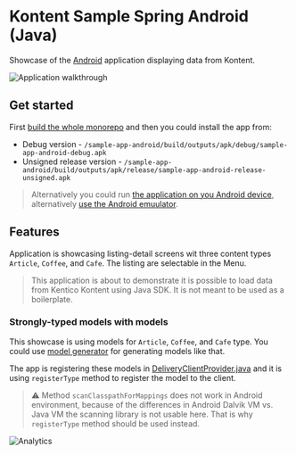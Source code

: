 # Kontent Sample Spring Android (Java)

Showcase of the [Android](https://www.android.com/) application displaying data from Kontent.

![Application walkthrough](./adroid-app-showcase.gif)

## Get started

First [build the whole monorepo](../README.md#Build-and-Test) and then you could install the app from:

* Debug version - `/sample-app-android/build/outputs/apk/debug/sample-app-android-debug.apk`
* Unsigned release version - `/sample-app-android/build/outputs/apk/release/sample-app-android-release-unsigned.apk`

> Alternatively you could run [the application on you Android device](https://developer.android.com/studio/run), alternatively [use the Android emuulator](https://developer.android.com/studio/run/emulator).

## Features

Application is showcasing listing-detail screens wit three content types `Article`, `Coffee`, and `Cafe`. The listing are selectable in the Menu.

> This application is about to demonstrate it is possible to load data from Kentico Kontent using Java SDK. It is not meant to be used as a boilerplate.

### Strongly-typed models with models

This showcase is using models for `Article`, `Coffee`, and `Cafe` type. You could use [model generator](../kontent-delivery-generators/README.md) for generating models like that.

The app is registering these models in [DeliveryClientProvider.java](./src/main/java/com/github/kentico/delivery_android_sample/data/source/DeliveryClientProvider.java) and it is using `registerType` method to register the model to the client.

> ⚠ Method `scanClasspathForMappings` does not work in Android environment, because of the differences in Android Dalvik VM vs. Java VM the scanning library is not usable here. That is why `registerType` method should be used instead.

![Analytics](https://kentico-ga-beacon.azurewebsites.net/api/UA-69014260-4/Kentico/kontent-java-packages/sample-app-android?pixel)